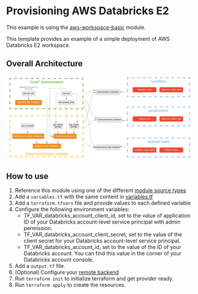 # Provisioning AWS Databricks E2

This example is using the [aws-workspace-basic](../../modules/aws-workspace-basic) module.

This template provides an example of a simple deployment of AWS Databricks E2 workspace.

## Overall Architecture

![alt text](https://raw.githubusercontent.com/databricks/terraform-databricks-examples/main/modules/aws-workspace-basic/images/aws-workspace-basic.png?raw=true)

## How to use

1. Reference this module using one of the different [module source types](https://developer.hashicorp.com/terraform/language/modules/sources)
2. Add a `variables.tf` with the same content in [variables.tf](variables.tf)
3. Add a `terraform.tfvars` file and provide values to each defined variable
4. Configure the following environment variables:
    * TF_VAR_databricks_account_client_id, set to the value of application ID of your Databricks account-level service principal with admin permission.
    * TF_VAR_databricks_account_client_secret, set to the value of the client secret for your Databricks account-level service principal.
    * TF_VAR_databricks_account_id, set to the value of the ID of your Databricks account. You can find this value in the corner of your Databricks account console.
5. Add a `output.tf` file.
6. (Optional) Configure your [remote backend](https://developer.hashicorp.com/terraform/language/settings/backends/s3)
7. Run `terraform init` to initialize terraform and get provider ready.
8. Run `terraform apply` to create the resources.
